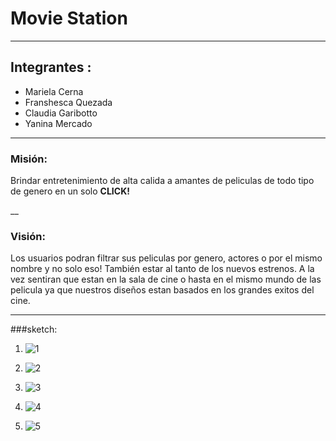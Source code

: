 # Movie Station

___

## Integrantes :

- Mariela Cerna
- Franshesca Quezada
- Claudia Garibotto
- Yanina Mercado

___

### Misión:

Brindar entretenimiento de alta calida a amantes de peliculas de todo tipo de genero en un solo **CLICK!**

__

### Visión:

Los usuarios podran filtrar sus peliculas por genero, actores o por el mismo nombre y no solo eso! También estar al tanto de los nuevos estrenos.
A la vez sentiran que estan en la sala de cine o hasta en el mismo mundo de las pelicula ya que nuestros diseños estan basados en los grandes exitos del cine.

___

###sketch:

1. ![1](assets/readme/1.jpg)

2. ![2](assets/readme/2.jpg)

3. ![3](assets/readme/3.jpg)

4. ![4](assets/readme/4.jpg)

5. ![5](assets/readme/5.jpg)